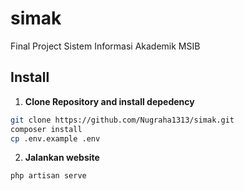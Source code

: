 # simak
Final Project Sistem Informasi Akademik MSIB


## Install

1. **Clone Repository and install depedency**

```bash
git clone https://github.com/Nugraha1313/simak.git
composer install
cp .env.example .env
```

2. **Jalankan website**

```bash
php artisan serve
```
